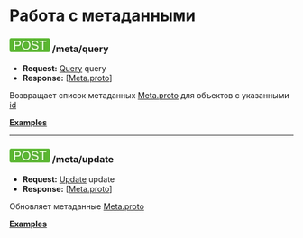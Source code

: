 Работа с метаданными
====================

### ![POST](../../img/post.png) /meta/query
* **Request:** [Query](../../types/types.md#query) query
* **Response:** [[Meta.proto](../../types/types.md#metaproto)]

Возвращает список метаданных [Meta.proto](../../types/types.md#metaproto) 
для объектов с указанными [id](../../types/types.md#metaproto)

**[Examples](query/examples/query.md)**

---

### ![POST](../../img/post.png) /meta/update
* **Request:** [Update](../../types/types.md#update) update
* **Response:** [[Meta.proto](../../types/types.md#metaproto)]

Обновляет метаданные [Meta.proto](../../types/types.md#metaproto)

**[Examples](update/examples/update.md)**